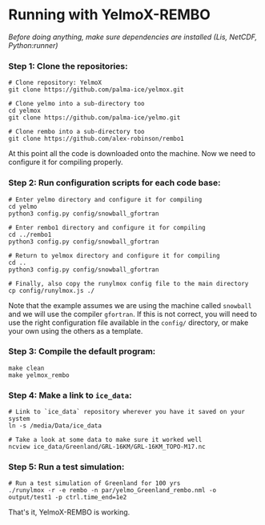 # Running with YelmoX-REMBO

*Before doing anything, make sure dependencies are installed (Lis, NetCDF, Python:runner)*

### Step 1: Clone the repositories:

```
# Clone repository: YelmoX
git clone https://github.com/palma-ice/yelmox.git

# Clone yelmo into a sub-directory too
cd yelmox
git clone https://github.com/palma-ice/yelmo.git

# Clone rembo into a sub-directory too 
git clone https://github.com/alex-robinson/rembo1
```

At this point all the code is downloaded onto the machine.
Now we need to configure it for compiling properly.

### Step 2: Run configuration scripts for each code base:

```
# Enter yelmo directory and configure it for compiling
cd yelmo
python3 config.py config/snowball_gfortran

# Enter rembo1 directory and configure it for compiling 
cd ../rembo1
python3 config.py config/snowball_gfortran

# Return to yelmox directory and configure it for compiling
cd ..
python3 config.py config/snowball_gfortran

# Finally, also copy the runylmox config file to the main directory
cp config/runylmox.js ./
```

Note that the example assumes we are using the machine called `snowball` and
we will use the compiler `gfortran`. If this is not correct, you will need
to use the right configuration file available in the `config/` directory, or 
make your own using the others as a template. 

### Step 3: Compile the default program:

```
make clean 
make yelmox_rembo
```

### Step 4: Make a link to `ice_data`:

```
# Link to `ice_data` repository wherever you have it saved on your system
ln -s /media/Data/ice_data

# Take a look at some data to make sure it worked well
ncview ice_data/Greenland/GRL-16KM/GRL-16KM_TOPO-M17.nc
```

### Step 5: Run a test simulation:

```
# Run a test simulation of Greenland for 100 yrs
./runylmox -r -e rembo -n par/yelmo_Greenland_rembo.nml -o output/test1 -p ctrl.time_end=1e2
```

That's it, YelmoX-REMBO is working. 